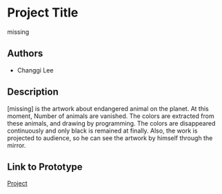 # Project Title
missing

## Authors
- Changgi Lee

## Description
[missing] is the artwork about endangered animal on the planet. At this moment, Number of animals are vanished. The colors are extracted from these animals, and drawing by programming. The colors are disappeared continuously and only black is remained at finally. Also, the work is projected to audience, so he can see the artwork by himself through the mirror.

## Link to Prototype
[Project](http://real9.cafe24.com/missing/index.html)
